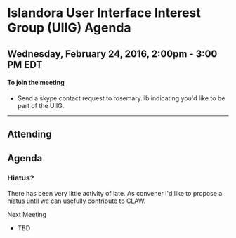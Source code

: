 # Islandora User Interface Interest Group (UIIG) Agenda
Wednesday, February 24, 2016, 2:00pm - 3:00 PM EDT 
---

#### To join the meeting
* Send a skype contact request to rosemary.lib indicating you'd like to be part of the UIIG.

---
## Attending

## Agenda 

### Hiatus?

There has been very little activity of late. As convener I'd like to propose a hiatus until we can usefully contribute to CLAW.



Next Meeting
- TBD

